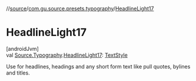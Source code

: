 //[source](../../index.md)/[com.gu.source.presets.typography](index.md)/[HeadlineLight17](-headline-light17.md)

# HeadlineLight17

[androidJvm]\
val [Source.Typography](../com.gu.source/-source/-typography/index.md).[HeadlineLight17](-headline-light17.md): [TextStyle](https://developer.android.com/reference/kotlin/androidx/compose/ui/text/TextStyle.html)

Use for headlines, headings and any short form text like pull quotes, bylines and titles.
